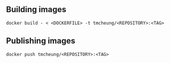 ## Building images

`docker build - < <DOCKERFILE> -t tmcheung/<REPOSITORY>:<TAG>`

## Publishing images

`docker push tmcheung/<REPOSITORY>:<TAG>`
